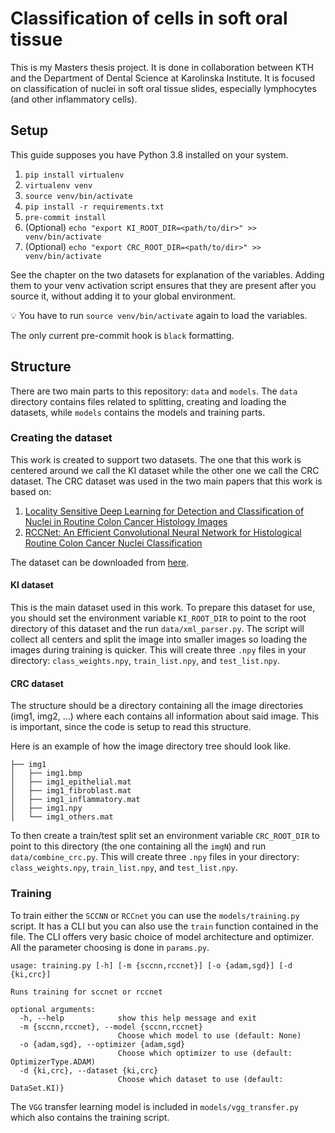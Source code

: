 # Classification of cells in soft oral tissue

This is my Masters thesis project. It is done in collaboration between KTH and the Department of Dental Science at Karolinska Institute. It is focused on classification of nuclei in soft oral tissue slides, especially lymphocytes (and other inflammatory cells). 


## Setup

This guide supposes you have Python 3.8 installed on your system.

1. `pip install virtualenv`
2. `virtualenv venv`
3. `source venv/bin/activate`
4. `pip install -r requirements.txt`
5. `pre-commit install`
6. (Optional) `echo "export KI_ROOT_DIR=<path/to/dir>" >> venv/bin/activate`
7. (Optional) `echo "export CRC_ROOT_DIR=<path/to/dir>" >> venv/bin/activate`

See the chapter on the two datasets for explanation of the variables.
Adding them to your venv activation script ensures that they are present after you source it, without adding it to your global environment.

:bulb: You have to run `source venv/bin/activate` again to load the variables.

The only current pre-commit hook is `black` formatting.

## Structure 

There are two main parts to this repository: `data` and `models`.
The `data` directory contains files related to splitting, creating and loading the datasets, while `models` contains the models and training parts.

### Creating the dataset
This work is created to support two datasets. The one that this work is centered around we call the KI dataset while the other one we call the CRC dataset.
The CRC dataset was used in the two main papers that this work is based on:
 
 1. [Locality Sensitive Deep Learning for Detection and Classification of Nuclei in Routine Colon Cancer Histology Images](https://ieeexplore.ieee.org/abstract/document/7399414)
 2. [RCCNet: An Efficient Convolutional Neural Network for Histological Routine Colon Cancer Nuclei Classification](https://ieeexplore.ieee.org/abstract/document/8581147)

The dataset can be downloaded from [here](https://warwick.ac.uk/fac/sci/dcs/research/tia/data/crchistolabelednucleihe/crchistophenotypes_2016_04_28.zip).

#### KI dataset
This is the main dataset used in this work. To prepare this dataset for use, you should set the environment variable `KI_ROOT_DIR` to point to the root directory of this dataset and the run `data/xml_parser.py`. The script will collect all centers and split the image into smaller images so loading the images during training is quicker.
This will create three `.npy` files in your directory: `class_weights.npy`, `train_list.npy`, and `test_list.npy`.

#### CRC dataset
The structure should be a directory containing all the image directories (img1, img2, ...) where each contains all information about said image.
This is important, since the code is setup to read this structure.

Here is an example of how the image directory tree should look like.
```
├── img1
│   ├── img1.bmp
│   ├── img1_epithelial.mat
│   ├── img1_fibroblast.mat
│   ├── img1_inflammatory.mat
│   ├── img1.npy
│   └── img1_others.mat
```

To then create a train/test split set an environment variable `CRC_ROOT_DIR` to point to this directory (the one containing all the `imgN`) and run `data/combine_crc.py`.
This will create three `.npy` files in your directory: `class_weights.npy`, `train_list.npy`, and `test_list.npy`.

### Training
To train either the `SCCNN` or `RCCnet` you can use the `models/training.py` script. It has a CLI but you can also use the `train` function contained in the file. The CLI offers very basic choice of model architecture and optimizer. All the parameter choosing is done in `params.py`.
```
usage: training.py [-h] [-m {sccnn,rccnet}] [-o {adam,sgd}] [-d {ki,crc}]

Runs training for sccnet or rccnet

optional arguments:
  -h, --help            show this help message and exit
  -m {sccnn,rccnet}, --model {sccnn,rccnet}
                        Choose which model to use (default: None)
  -o {adam,sgd}, --optimizer {adam,sgd}
                        Choose which optimizer to use (default: OptimizerType.ADAM)
  -d {ki,crc}, --dataset {ki,crc}
                        Choose which dataset to use (default: DataSet.KI)}
```

The `VGG` transfer learning model is included in `models/vgg_transfer.py` which also contains the training script. 